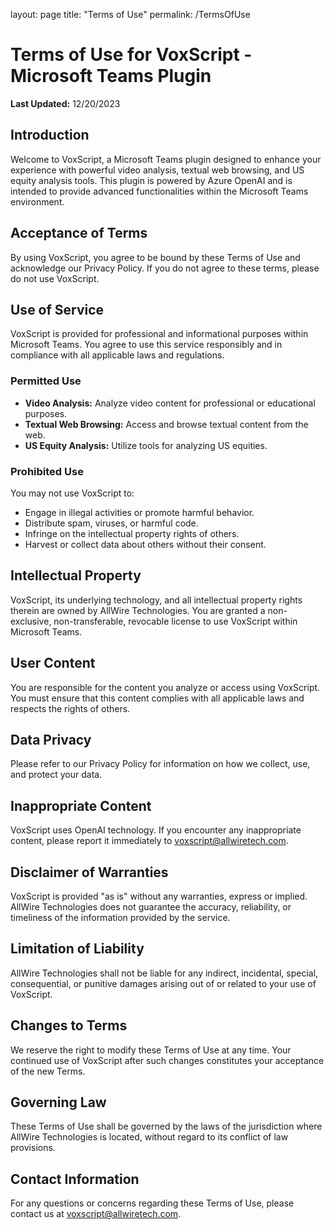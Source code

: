 layout: page
title: "Terms of Use"
permalink: /TermsOfUse

# Terms of Use for VoxScript - Microsoft Teams Plugin

**Last Updated:** 12/20/2023

## Introduction

Welcome to VoxScript, a Microsoft Teams plugin designed to enhance your experience with powerful video analysis, textual web browsing, and US equity analysis tools. This plugin is powered by Azure OpenAI and is intended to provide advanced functionalities within the Microsoft Teams environment.

## Acceptance of Terms

By using VoxScript, you agree to be bound by these Terms of Use and acknowledge our Privacy Policy. If you do not agree to these terms, please do not use VoxScript.

## Use of Service

VoxScript is provided for professional and informational purposes within Microsoft Teams. You agree to use this service responsibly and in compliance with all applicable laws and regulations.

### Permitted Use

- **Video Analysis:** Analyze video content for professional or educational purposes.
- **Textual Web Browsing:** Access and browse textual content from the web.
- **US Equity Analysis:** Utilize tools for analyzing US equities.

### Prohibited Use

You may not use VoxScript to:
- Engage in illegal activities or promote harmful behavior.
- Distribute spam, viruses, or harmful code.
- Infringe on the intellectual property rights of others.
- Harvest or collect data about others without their consent.

## Intellectual Property

VoxScript, its underlying technology, and all intellectual property rights therein are owned by AllWire Technologies. You are granted a non-exclusive, non-transferable, revocable license to use VoxScript within Microsoft Teams.

## User Content

You are responsible for the content you analyze or access using VoxScript. You must ensure that this content complies with all applicable laws and respects the rights of others.

## Data Privacy

Please refer to our Privacy Policy for information on how we collect, use, and protect your data.

## Inappropriate Content

VoxScript uses OpenAI technology. If you encounter any inappropriate content, please report it immediately to voxscript@allwiretech.com.

## Disclaimer of Warranties

VoxScript is provided "as is" without any warranties, express or implied. AllWire Technologies does not guarantee the accuracy, reliability, or timeliness of the information provided by the service.

## Limitation of Liability

AllWire Technologies shall not be liable for any indirect, incidental, special, consequential, or punitive damages arising out of or related to your use of VoxScript.

## Changes to Terms

We reserve the right to modify these Terms of Use at any time. Your continued use of VoxScript after such changes constitutes your acceptance of the new Terms.

## Governing Law

These Terms of Use shall be governed by the laws of the jurisdiction where AllWire Technologies is located, without regard to its conflict of law provisions.

## Contact Information

For any questions or concerns regarding these Terms of Use, please contact us at voxscript@allwiretech.com.
